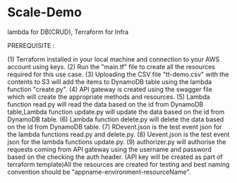 # Scale-Demo
lambda for DB(CRUD), Terraform for Infra


   
   PREREQUISITE :
   
(1) Terraform installed in your local machine and connection to your AWS account using keys.
(2) Run the "main.tf" file to create all the resources required for this use case.
(3) Uploading the CSV file "tt-demo.csv" with the contents to S3 will add the items to DynamoDB table using the lambda function "create.py".
(4) API gateway is created using the swagger file which will create the appropriate methods and resources.
(5) Lambda function read.py will read the data based on the id from DynamoDB table,Lambda function update.py will update the data based on the id from DynamoDB table.
(6) Lambda function delete.py will delete the data based on the id from DynamoDB table.
(7) RDevent.json is the test event json for the lambda functions read.py and delete.py.
(8) Uevent.json is the test event json for the lambda functions update.py.
(9) authorizer.py will authorise the requests coming from API gateway using the username and password based on the checking the auth header. (API key will be created as part of     terraform template)All the resources are created for testing and best naming convention should be "appname-environment-resourceName".
